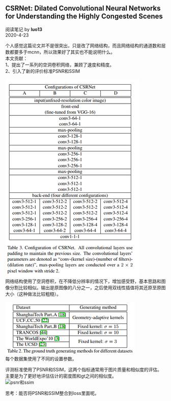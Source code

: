 ## CSRNet: Dilated Convolutional Neural Networks for Understanding the Highly Congested Scenes
阅读笔记 by **luo13**  
2020-4-23  

个人感觉这篇论文并不是很突出，只是改了网络结构，而且网络结构的通道数和层数都要多于mcnn，所以效果好了其实也不能说明什么。  
本文贡献：  
1、提出了一系列的空洞卷积网络，兼顾了速度和精度。  
2、引入了新的评价标准PSNR和SSIM

![网络结构](../../img/CSRNet/网络结构.PNG)  
网络结构使用了空洞卷积，在不降低分辨率的情况下，增加感受野，基本思路和图像分割比较相似。输出是原图像的八分之一，之后使用双线性插值将其还原至原图大小（这种做法比较粗糙）。   

![训练设置](../../img/CSRNet/训练设置.PNG)   
每个数据集使用了不同的设置参数。  

评测标准使用了PSNR和SSIM，这两个指标通常用于图片质量和相似度的评估。主要是为了更好地评估估计的密度图和gt之间的相似度。  
![psnr和ssim](../../img/CSRNet/psnr和ssim.PNG)   

思考：能否将PSNR和SSIM整合到loss里面呢。  
